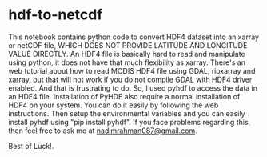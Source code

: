 # hdf-to-netcdf
This notebook contains python code to convert HDF4 dataset into an xarray or netCDF file, WHICH DOES NOT PROVIDE LATITUDE AND LONGITUDE VALUE DIRECTLY. An HDF4 file is basically hard to read and manipulate using python, it does not have that much flexibility as xarray. 
There's an web tutorial about how to read MODIS HDF4 file using GDAL, rioxarray and xarray, but that will not work if you do not compile GDAL with HDF4 driver enabled. And that is frustrating to do.
So, I used pyhdf to access the data in an HDF4 file.
Installation of PyHDF also require a normal installation of HDF4 on your system. You can do it easily by following the web instructions. Then setup the environmental variables and you can easily install pyhdf using "pip install pyhdf".
If you face problems regarding this, then feel free to ask me at nadimrahman087@gmail.com.

Best of Luck!.
